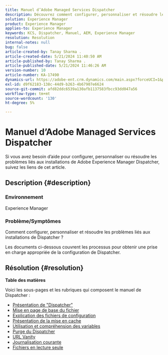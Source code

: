```yaml
---
title: Manuel d’Adobe Managed Services Dispatcher
description: Découvrez comment configurer, personnaliser et résoudre les problèmes liés aux installations d’AEM dispatcher. Suivez les liens mentionnés.
solution: Experience Manager
product: Experience Manager
applies-to: Experience Manager
keywords: KCS, Dispatcher, Manuel, AEM, Experience Manager
resolution: Resolution
internal-notes: null
bug: false
article-created-by: Tanay Sharma .
article-created-date: 5/21/2024 11:40:50 AM
article-published-by: Tanay Sharma .
article-published-date: 5/21/2024 11:46:26 AM
version-number: 10
article-number: KA-17490
dynamics-url: https://adobe-ent.crm.dynamics.com/main.aspx?forceUCI=1&pagetype=entityrecord&etn=knowledgearticle&id=51742df6-6617-ef11-9f8a-6045bd006b25
exl-id: d9f62183-138c-44d9-b263-4b67907e6624
source-git-commit: afd82ddc6539a130afb1137583fbcc93dd047a56
workflow-type: tm+mt
source-wordcount: '130'
ht-degree: 5%

---
```


# Manuel d’Adobe Managed Services Dispatcher


Si vous avez besoin d’aide pour configurer, personnaliser ou résoudre les problèmes liés aux installations de Adobe Experience Manager Dispatcher, suivez les liens de cet article.

## Description {#description}


### <b>Environnement</b>

Experience Manager

### <b>Problème/Symptômes</b>

Comment configurer, personnaliser et résoudre les problèmes liés aux installations de Dispatcher ?

Les documents ci-dessous couvrent les processus pour obtenir une prise en charge appropriée de la configuration de Dispatcher.


## Résolution {#resolution}


<b>Table des matières</b>

Voici les sous-pages et les rubriques qui composent le manuel de Dispatcher :

- [Présentation de &quot;Dispatcher&quot;](https://experienceleague.adobe.com/en/docs/experience-cloud-kcs/kbarticles/ka-17911)
- [Mise en page de base du fichier](https://experienceleague.adobe.com/en/docs/experience-cloud-kcs/kbarticles/ka-17502)
- [Explication des fichiers de configuration](https://experienceleague.adobe.com/en/docs/experience-cloud-kcs/kbarticles/ka-17477)
- [Présentation de la mise en cache](https://experienceleague.adobe.com/en/docs/experience-manager-learn/ams/dispatcher/understanding-cache)
- [Utilisation et compréhension des variables](https://experienceleague.adobe.com/en/docs/experience-cloud-kcs/kbarticles/ka-17487)
- [Purge du Dispatcher](https://experienceleague.adobe.com/en/docs/experience-cloud-kcs/kbarticles/ka-17493)
- [URL Vanity](https://experienceleague.adobe.com/en/docs/experience-cloud-kcs/kbarticles/ka-17463)
- [Journalisation courante](https://experienceleague.adobe.com/en/docs/experience-cloud-kcs/kbarticles/ka-17914)
- [Fichiers en lecture seule](https://experienceleague.adobe.com/en/docs/experience-cloud-kcs/kbarticles/ka-17483)
